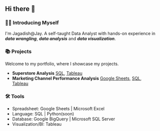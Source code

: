 ## Hi there 👋

### 🙋‍♂️ Introducing Myself

I'm Jagadish@Jay. A self-taught Data Analyst with hands-on experience in ***data wrangling***, ***data analysis*** and ***data visualization***.

### 📚 Projects

Welcome to my portfolio, where I showcase my projects.

- **Superstore Analysis** [SQL](https://github.com/Jagadish940112/Portfolio-Projects/tree/main/6.%20Superstore%20Analysis), [Tableau](https://public.tableau.com/views/SuperstoreDashboard_v2022_3/Dashboard1?:language=en-US&:sid=&:display_count=n&:origin=viz_share_link)
- **Marketing Channel Performance Analysis** [Google Sheets](https://docs.google.com/spreadsheets/d/13NQf12NcJeUYTV-kH77ej6uZgr_yrcfox52jZrod-I8/edit?usp=sharing), [SQL](https://github.com/Jagadish940112/Portfolio-Projects/tree/main/5.%20Marketing%20Channel%20Performance%20Analysis), [Tableau](https://public.tableau.com/views/4_17034595515210/Dashboard1?:language=en-US&:display_count=n&:origin=viz_share_link)

### 🛠️ Tools

- Spreadsheet: Google Sheets | Microsoft Excel
- Language: SQL | Python(soon)
- Database: Google BigQuery | Microsoft SQL Server
- Visualization/BI: Tableau
